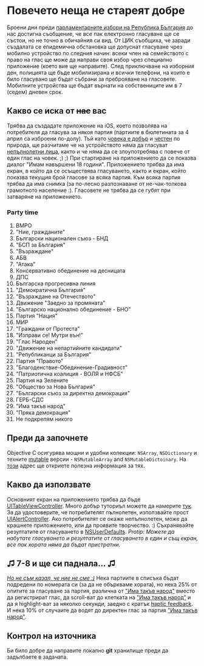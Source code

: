 # Повечето неща не стареят добре
Броени дни преди [парламентарните избори на Република България](https://www.cik.bg/bg/messages) до нас достигна съобщение, че все пак електронно гласуване ще се състои, но не точно в обичайния си вид. От ЦИК съобщиха, че заради създалата се епидемична обстановка ще допуснат гласуване чрез мобилно устройство по следния начин: всеки член на семейството с право на глас ще може да направи своя избор чрез специално приложение (което вие ще направите). След приключване на изборния ден, полицията ще бъде мобилизирана и всички телефони, на които е било гласувано ще бъдат събрани за преброяване на гласовете. Мобилните устройства ще бъдат върнати на собствениците им в 7 (седем) дневен срок.

## Какво се иска от ~~нас~~ вас
Трябва да създадате приложение на iOS, което позволява на потребителя да гласува за някоя партия (партиите в бюлетината за 4 април са изброени по-долу). Тъй като [човека е добър](https://www.webpages.uidaho.edu/engl_258/Lecture%20Notes/man_is_naturally_good.htm) и [честен](https://i.ytimg.com/vi/n5z8kNFbTjA/hqdefault.jpg) по природа, ще разчитаме че на устройството няма да гласуват [непълнолетни лица](https://previews.123rf.com/images/grebeshkovmaxim/grebeshkovmaxim1906/grebeshkovmaxim190602077/125912569-adults-18-content-rating-symbol-sign-on-transparent-background.jpg), както и че няма да се злоупотребява с повече от един глас на човек. ;) ;) При стартиране на приложението да се показва диалог "Имам навършени 18 години". Приложението трябва да има екран, в който да се осъществява гласуването, както и екран, който показва текущия брой гласове за всяка партия. Към всяка партия трябва да има снимка (за по-лесно разпознаване от не-чак-толкова грамотното население :). Гласовете не трябва да се губят при затваряне на приложението.

### Party time
1. ВМРО
2. "Ние, гражданите"
3. Български национален съюз - БНД
4. "БСП за България"
5. "Възраждане"
6. АБВ
7. "Атака"
8. Консервативно обединение на десницата
9. ДПС
10. Българска прогресивна линия
11. "Демократична България"
12. "Възраждане на Отечеството"
13. Движение "Заедно за промяната"
14. "Българско национално обединение - БНО"
15. Партия "Нация"
16. МИР
17. "Граждани от Протеста"
18. "Изправи се! Мутри вън!"
19. "Глас Народен"
20. "Движение на непартийните кандидати"
21. "Републиканци за България"
22. Партия "Правото"
23. "Благоденствие-Обединение-Градивност"
24. "Патриотична коалиция - ВОЛЯ и НФСБ"
25. Партия на Зелените
26. "Общество за Нова България"
27. "Български съюз за директна демокрация"
28. ГЕРБ-СДС
29. "Има такъв народ"
30. "Пряка демокрация"
31. Не подкрепям никого

## Преди да започнете
Objective C осигурява мощни и удобни колекции: `NSArray`, `NSDictionary` и техните [mutable](https://developer.apple.com/library/archive/documentation/General/Conceptual/CocoaEncyclopedia/ObjectMutability/ObjectMutability.html) версии - `NSMutableArray` and `NSMutableDictoinary`. На [този](https://nsscreencast.com/episodes/072-objective-c-collections) адрес ще откриете полезна информация за тях.

## Какво да използвате
Основният екран на приложението трябва да бъде [UITableViewController](https://developer.apple.com/documentation/uikit/uitableviewcontroller?changes=_6&language=objc). Много добър туториъл можете да намерите [тук](https://www.appcoda.com/ios-programming-tutorial-create-a-simple-table-view-app/). За да удостоверите, че потребителят пълнолетен, използвайте прост [UIAlertController](https://developer.apple.com/documentation/uikit/uialertcontroller?changes=_4&language=objc). Ако потребителят се окаже непълнолетен, може да крашнете приложението, или да проявите творчество. :)
Съхранявайте резултатите от гласуването в [NSUserDefaults](https://developer.apple.com/documentation/foundation/nsuserdefaults).
*Protip: Можете да набутате гласуването и резултатите от гласуването в един и същ екран, все пак хората няма да бъдат пристратни.*

## ♫ 7-8 и ще си паднала... ♫
*[Но не съм казал, че ние не сме :)](https://imgur.com/a/NJgiRDB)*
Нека партиите в списъка бъдат подредени по номерата си (за да не объркваме хората), но нека 25% от опитите за гласуване за партия, различна от ["Има такъв народ"](https://show.blitz.bg/media/thumbs/201905/950/1556708741_slavi1.jpg?_=1556708902) вместо да регистрират глас, да scroll-ват до клетката на ["Има такъв народ"](https://img.bg.sof.cmestatic.com/media/images/940x529/Aug2019/2111942906.jpg) и да я highlight-ват за няколко секунди, заедно с кратък [haptic feedback](https://developer.apple.com/design/human-interface-guidelines/ios/user-interaction/haptics/). И нека 10% от случаите да водят до директен глас за партия ["Има такъв народ"](https://slava.bg/images/content/2008/11/01/7353/1001-slavi_i_bratan_____________.jpg).

## Контрол на източника
Би било добре да направите локално **git** хранилище преди да задълбаете в задачата.